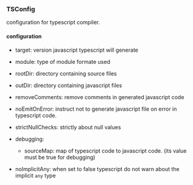 ### TSConfig
configuration for typescript compiler.


#### configuration
- target: version javascript typescript will generate
- module: type of module formate used
- rootDir: directory containing source files
- outDir: directory containing javascript files 
- removeComments: remove comments in generated javascript code
- noEmitOnError: instruct not to generate javascript file on error in typescript code.
- strictNullChecks: strictly about null values
   
- debugging:
	- sourceMap: map of typescript code to javascript code. (its value must be true for debugging)   
- noImplicitAny: when set to false typescript do not warn about the implicit `any` type 
    
